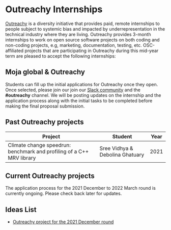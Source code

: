 # Outreachy Internships

[Outreachy](https://www.outreachy.org/) is a diversity initiative that provides paid, remote internships to people subject to systemic bias and impacted by underrepresentation in the technical industry where they are living. Outreachy provides 3-month internships to work on open source software projects on both coding and non-coding projects, e.g, marketing, documentation, testing, etc. OSC-affiliated projects that are participating in Outreachy during this mid-year term are pleased to accept the following internships:

## Moja global & Outreachy

Students can fill up the initial applications for Outreachy once they open. Once selected, please join our join our [Slack community](https://join.slack.com/t/mojaglobal/shared_invite/zt-o6ta1ug0-rVLjAo460~d7JbZ~HpFFtw) and the **#outreachy** channel. We will be posting updates on the internship and the application process along with the initial tasks to be completed before making the final proposal submission.

## Past Outreachy projects

| Project               | Student                                                        | Year |
|-----------------------|--------------------------------------------------------------------|---------|
| Climate change speedrun: benchmark and profiling of a C++ MRV library        | Sree Vidhya & Debolina Ghatuary                   |   2021      |

## Current Outreachy projects

The application process for the 2021 December to 2022 March round is currently ongoing. Please check back later for updates.

## Ideas List

- [Outreachy project for the 2021 December round](OUTREACHY-2021-PROJECT-1.md)
